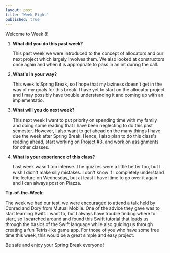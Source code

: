 ```yaml
---
layout: post
title: "Week Eight"
published: true
---
```

Welcome to Week 8!

1. **What did you do this past week?**

	This past week we were introduced to the concept of allocators and our next project which largely involves them. We also looked at constructors once again and when it is appropriate to pass in an int during the call.
 
2. **What's in your way?**
	
	This week is Spring Break, so I hope that my laziness doesn't get in the way of my goals for this break. I have yet to start on the allocator project and I may possibly have trouble understanding it and coming up with an implementatio. 
    
3. **What will you do next week?**

	This next week I want to put priority on spending time with my family and doing some reading that I have been neglecting to do this past semester. However, I also want to get ahead on the many things I have due the week after Spring Break. Hence, I also plan to do this class's reading ahead, start working on Project #3, and work on assignments for other classes.
    
4. **What is your experience of this class?**

	Last week wasn't too intense. The quizzes were a little better too, but I wish I didn't make silly mistakes. I don't know if I completely understand the lecture on Wednesday, but at least I have itime to go over it again and I can always post on Piazza. 
	
  
**Tip-of-the-Week:**

The week we had our test, we were encouraged to attend a talk held by Conrad and Dory from Mutual Mobile. One of the advice they gave was to start learning Swift. I want to, but I always have trouble finding where to start, so I searched around and found this [Swift tutorial](https://www.bloc.io/swiftris-build-your-first-ios-game-with-swift) that leads us through the basics of the Swift language while also guiding us through creating a fun Tetris-like game app. For those of you who have some free time this week, this would be a great simple and easy project. 

Be safe and enjoy your Spring Break everyone!
